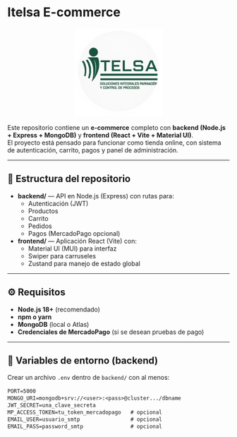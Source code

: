# Itelsa E-commerce

<p align="center">
  <img src="./frontend/src/assets/icon.png" alt="Itelsa SAS Logo" width="200"/>
</p>

Este repositorio contiene un **e-commerce** completo con **backend (Node.js + Express + MongoDB)** y **frontend (React + Vite + Material UI)**.  
El proyecto está pensado para funcionar como tienda online, con sistema de autenticación, carrito, pagos y panel de administración.

---

## 📂 Estructura del repositorio

- **backend/** — API en Node.js (Express) con rutas para:
  - Autenticación (JWT)
  - Productos
  - Carrito
  - Pedidos
  - Pagos (MercadoPago opcional)
- **frontend/** — Aplicación React (Vite) con:
  - Material UI (MUI) para interfaz
  - Swiper para carruseles
  - Zustand para manejo de estado global

---

## ⚙️ Requisitos

- **Node.js 18+** (recomendado)
- **npm o yarn**
- **MongoDB** (local o Atlas)
- **Credenciales de MercadoPago** (si se desean pruebas de pago)

---

## 🔑 Variables de entorno (backend)

Crear un archivo `.env` dentro de `backend/` con al menos:

```env
PORT=5000
MONGO_URI=mongodb+srv://<user>:<pass>@cluster.../dbname
JWT_SECRET=una_clave_secreta
MP_ACCESS_TOKEN=tu_token_mercadopago   # opcional
EMAIL_USER=usuario_smtp                # opcional
EMAIL_PASS=password_smtp               # opcional
